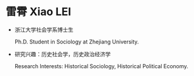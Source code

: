 # 雷霄 Xiao LEI
- 浙江大学社会学系博士生

  Ph.D. Student in Sociology at Zhejiang University.

- 研究兴趣：历史社会学，历史政治经济学

  Research Interests: Historical Sociology, Historical Political Economy.
